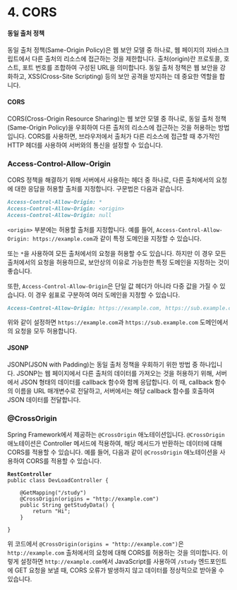 # 4. CORS

#### 동일 출처 정책

동일 출처 정책(Same-Origin Policy)은 웹 보안 모델 중 하나로, 웹 페이지의 자바스크립트에서 다른 출처의 리소스에 접근하는 것을 제한합니다. 출처(origin)란 프로토콜, 호스트, 포트 번호를 조합하여 구성된 URL을 의미합니다. 동일 출처 정책은 웹 보안을 강화하고, XSS(Cross-Site Scripting) 등의 보안 공격을 방지하는 데 중요한 역할을 합니다.

#### CORS

CORS(Cross-Origin Resource Sharing)는 웹 보안 모델 중 하나로, 동일 출처 정책(Same-Origin Policy)을 우회하여 다른 출처의 리소스에 접근하는 것을 허용하는 방법입니다. CORS를 사용하면, 브라우저에서 출처가 다른 리소스에 접근할 때 추가적인 HTTP 헤더를 사용하여 서버와의 통신을 설정할 수 있습니다.



### Access-Control-Allow-Origin

CORS 정책을 해결하기 위해 서버에서 사용하는 헤더 중 하나로, 다른 출처에서의 요청에 대한 응답을 허용할 출처를 지정합니다. 구문법은 다음과 같습니다.

```markdown
Access-Control-Allow-Origin: *
Access-Control-Allow-Origin: <origin>
Access-Control-Allow-Origin: null
```

`<origin>` 부분에는 허용할 출처를 지정합니다. 예를 들어, `Access-Control-Allow-Origin: https://example.com`과 같이 특정 도메인을 지정할 수 있습니다.

또는 `*`을 사용하여 모든 출처에서의 요청을 허용할 수도 있습니다. 하지만 이 경우 모든 출처에서의 요청을 허용하므로, 보안상의 이유로 가능한한 특정 도메인을 지정하는 것이 좋습니다.

또한, `Access-Control-Allow-Origin`은 단일 값 헤더가 아니라 다중 값을 가질 수 있습니다. 이 경우 쉼표로 구분하여 여러 도메인을 지정할 수 있습니다.

```markdown
Access-Control-Allow-Origin: https://example.com, https://sub.example.com
```

위와 같이 설정하면 `https://example.com`과 `https://sub.example.com` 도메인에서의 요청을 모두 허용합니다.

#### JSONP

JSONP(JSON with Padding)는 동일 출처 정책을 우회하기 위한 방법 중 하나입니다. JSONP는 웹 페이지에서 다른 출처의 데이터를 가져오는 것을 허용하기 위해, 서버에서 JSON 형태의 데이터를 callback 함수와 함께 응답합니다. 이 때, callback 함수의 이름을 URL 매개변수로 전달하고, 서버에서는 해당 callback 함수를 호출하여 JSON 데이터를 전달합니다.



### @CrossOrigin

Spring Framework에서 제공하는 `@CrossOrigin` 애노테이션입니다. `@CrossOrigin` 애노테이션은 Controller 메서드에 적용하여, 해당 메서드가 반환하는 데이터에 대해 CORS를 적용할 수 있습니다. 예를 들어, 다음과 같이 `@CrossOrigin` 애노테이션을 사용하여 CORS를 적용할 수 있습니다.

<pre class="language-java"><code class="lang-java"><strong>RestController
</strong>public class DevLoadController {

    @GetMapping("/study")
    @CrossOrigin(origins = "http://example.com")
    public String getStudyData() {
        return "Hi";
    }

}
</code></pre>

위 코드에서 `@CrossOrigin(origins = "http://example.com")`은 `http://example.com` 출처에서의 요청에 대해 CORS를 허용하는 것을 의미합니다. 이렇게 설정하면 `http://example.com`에서 JavaScript를 사용하여 `/study` 엔드포인트에 GET 요청을 보낼 때, CORS 오류가 발생하지 않고 데이터를 정상적으로 받아올 수 있습니다.
